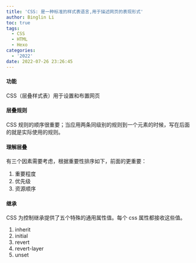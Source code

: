 ```yaml
---
title: 'CSS: 是一种标准的样式表语言,用于描述网页的表现形式'
author: Binglin Li
toc: true
tags:
  - CSS
  - HTML
  - Hexo
categories:
  - '2022'
date: 2022-07-26 23:26:45
---
```


#### 功能
CSS（层叠样式表）用于设置和布置网页

#### 层叠规则
CSS 规则的顺序很重要；当应用两条同级别的规则到一个元素的时候，写在后面的就是实际使用的规则。

#### 理解层叠

有三个因素需要考虑，根据重要性排序如下，前面的更重要：

1. 重要程度
2. 优先级
3. 资源顺序

#### 继承
CSS 为控制继承提供了五个特殊的通用属性值。每个 css 属性都接收这些值。
1. inherit
2. initial
3. revert
4. revert-layer
5. unset
